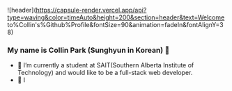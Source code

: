 ![header](https://capsule-render.vercel.app/api?type=waving&color=timeAuto&height=200&section=header&text=Welcome to%Collin's%Github%Profile&fontSize=90&animation=fadeIn&fontAlignY=38)
</br>
### My name is Collin Park (Sunghyun in Korean) 👋

- 🌱 I’m currently a student at SAIT(Southern Alberta Institute of Technology) and would like to be a full-stack web developer.
- 🤔 I 

